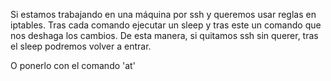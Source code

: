 Si estamos trabajando en una máquina por ssh y queremos usar reglas en iptables.
Tras cada comando ejecutar un sleep y tras este un comando que nos deshaga los cambios.
De esta manera, si quitamos ssh sin querer, tras el sleep podremos volver a entrar.

O ponerlo con el comando 'at'
